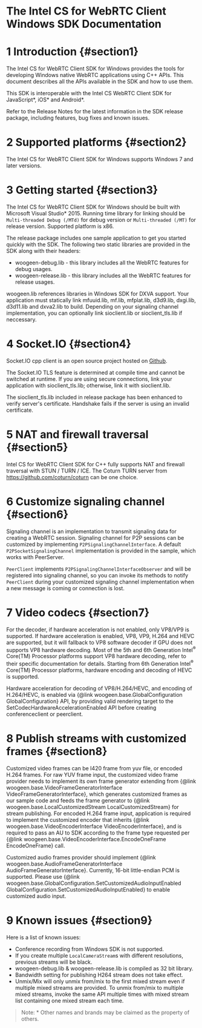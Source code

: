 The Intel CS for WebRTC Client Windows SDK Documentation
===============================
# 1 Introduction {#section1}
The Intel CS for WebRTC Client SDK for Windows provides the tools for developing Windows native WebRTC
applications using C++ APIs. This document describes all the APIs available in the SDK and how to use them.

This SDK is interoperable with the Intel CS WebRTC Client SDK for JavaScript\*, iOS\* and Android\*.

Refer to the Release Notes for the latest information in the SDK release package, including features,
bug fixes and known issues.

# 2 Supported platforms {#section2}
The Intel CS for WebRTC Client SDK for Windows supports Windows 7 and later versions.

# 3 Getting started {#section3}
The Intel CS for WebRTC Client SDK for Windows should be built with Microsoft Visual Studio\* 2015. Running time library for linking should be `Multi-threaded Debug (/MTd)` for debug version or `Multi-threaded (/MT)` for release version. Supported platform is x86.

The release package includes one sample application to get you started quickly with the SDK. The following two static libraries are provided in the SDK along with their headers:

- woogeen-debug.lib - this library includes all the WebRTC features for debug usages.
- woogeen-release.lib - this library includes all the WebRTC features for release usages.

woogeen.lib references libraries in Windows SDK for DXVA support. Your application must statically link
mfuuid.lib, mf.lib, mfplat.lib, d3d9.lib, dxgi.lib, d3d11.lib and dxva2.lib to build. Depending on your signaling
channel implementation, you can optionally link sioclient.lib or sioclient_tls.lib if neccessary.

# 4 Socket.IO {#section4}
Socket.IO cpp client is an open source project hosted on [Github](https://github.com/socketio/socket.io-client-cpp).

The Socket.IO TLS feature is determined at compile time and cannot be switched at runtime. If you are using secure
connections, link your application with sioclient_tls.lib; otherwise, link it with sioclient.lib.

The sioclient_tls.lib included in release package has been enhanced to verify server's certificate. Handshake fails if the server is using an invalid certificate.

# 5 NAT and firewall traversal {#section5}
Intel CS for WebRTC Client SDK for C++ fully supports NAT and firewall traversal with STUN / TURN / ICE. The Coturn TURN server from https://github.com/coturn/coturn can be one choice.

# 6 Customize signaling channel {#section6}
Signaling channel is an implementation to transmit signaling data for creating a WebRTC session. Signaling channel
for P2P sessions can be customized by implementing `P2PSignalingChannelInterface`. A default
`P2PSocketSignalingChannel` implementation is provided in the sample, which works with PeerServer.

`PeerClient` implements `P2PSignalingChannelInterfaceObserver` and will be registered into signaling channel, so you
can invoke its methods to notify `PeerClient` during your customized signaling channel implementation when a new
message is coming or connection is lost.

# 7 Video codecs {#section7}
For the decoder, if hardware acceleration is not enabled, only VP8/VP9 is supported. If hardware acceleration is enabled, VP8,
VP9, H.264 and HEVC are supported, but it will fallback to VP8 software decoder if GPU does not supports VP8 hardware decoding.
Most of the 5th and 6th Generation Intel<sup>®</sup> Core(TM) Processor platforms support VP8 hardware decoding, refer to their specific documentation for details.
Starting from 6th Generation Intel<sup>®</sup> Core(TM) Processor platforms, hardware encoding and decoding of HEVC is supported. 

Hardware acceleration for decoding of VP8/H.264/HEVC, and encoding of H.264/HEVC, is enabled via {@link woogeen.base.GlobalConfiguration GlobalConfiguration} API,
by providing valid rendering target to the SetCodecHardwareAccelerationEnabled API before creating conferenceclient or peerclient.

# 8 Publish streams with customized frames {#section8}
Customized video frames can be I420 frame from yuv file, or encoded H.264 frames.
For raw YUV frame input, the customized video frame provider needs to implement its own frame generator extending from
{@link woogeen.base.VideoFrameGeneratorInterface VideoFrameGeneratorInterface}, which generates customized frames as our sample code and feeds the frame generator to
{@link woogeen.base.LocalCustomizedStream LocalCustomizedStream} for stream publishing.
For encoded H.264 frame input, application is required to implement the customized encoder that inherits
{@link woogeen.base.VideoEncoderInterface VideoEncoderInterface}, and is required to pass an AU to SDK according to the frame type requested per
{@link woogeen.base.VideoEncoderInterface.EncodeOneFrame EncodeOneFrame} call.

Customized audio frames provider should implement {@link woogeen.base.AudioFrameGeneratorInterface AudioFrameGeneratorInterface}. Currently, 16-bit little-endian PCM is supported. Please use {@link woogeen.base.GlobalConfiguration.SetCustomizedAudioInputEnabled GlobalConfiguration.SetCustomizedAudioInputEnabled} to enable customized audio input.

# 9 Known issues {#section9}
Here is a list of known issues:

- Conference recording from Windows SDK is not supported.
- If you create multiple `LocalCameraStream`s with different resolutions, previous streams will be black.
- woogeen-debug.lib & woogeen-release.lib is compiled as 32 bit library.
- Bandwidth setting for publishing H264 stream does not take effect.
- Unmix/Mix will only unmix from/mix to the first mixed stream even if multiple mixed streams are provided. To unmix from/mix to multiple mixed streams, invoke the same API multiple times with mixed stream list containing one mixed stream each time.

> Note: \* Other names and brands may be claimed as the property of others.</i>

